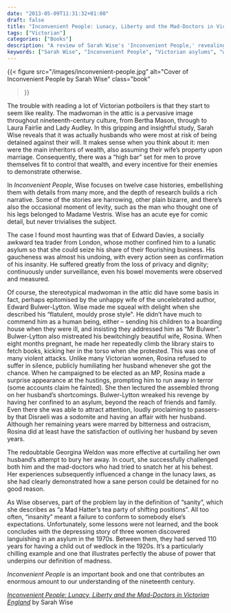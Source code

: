 ```yaml
---
date: "2013-05-09T11:31:32+01:00"
draft: false
title: "Inconvenient People: Lunacy, Liberty and the Mad-Doctors in Victorian England by Sarah Wise"
tags: ["Victorian"]
categories: ["Books"]
description: "A review of Sarah Wise's 'Inconvenient People,' revealing how Victorian men were more likely than women to be wrongfully confined in asylums. Discover shocking case studies including Rosina Bulwer-Lytton and how 'madness' was often used to silence inconvenient relatives."
keywords: ["Sarah Wise", "Inconvenient People", "Victorian asylums", "wrongful confinement", "lunacy laws", "Rosina Bulwer-Lytton", "mental health history", "Victorian justice"]
---
```


{{< figure
  src="/images/inconvenient-people.jpg"
  alt="Cover of Inconvenient People by Sarah Wise"
  class="book"
>}}

The trouble with reading a lot of Victorian potboilers is that they start to seem like reality. The madwoman in the attic is a pervasive image throughout nineteenth-century culture, from Bertha Mason, through to Laura Fairlie and Lady Audley. In this gripping and insightful study, Sarah Wise reveals that it was actually husbands who were most at risk of being detained against their will. It makes sense when you think about it: men were the main inheritors of wealth, also assuming their wife’s property upon marriage. Consequently, there was a “high bar” set for men to prove themselves fit to control that wealth, and every incentive for their enemies to demonstrate otherwise.

In _Inconvenient People_, Wise focuses on twelve case histories, embellishing them with details from many more, and the depth of research builds a rich narrative. Some of the stories are harrowing, other plain bizarre, and there’s also the occasional moment of levity, such as the man who thought one of his legs belonged to Madame Vestris. Wise has an acute eye for comic detail, but never trivialises the subject.

The case I found most haunting was that of Edward Davies, a socially awkward tea trader from London, whose mother confined him to a lunatic asylum so that she could seize his share of their flourishing business. His gaucheness was almost his undoing, with every action seen as confirmation of his insanity. He suffered greatly from the loss of privacy and dignity; continuously under surveillance, even his bowel movements were observed and measured.

Of course, the stereotypical madwoman in the attic did have some basis in fact, perhaps epitomised by the unhappy wife of the uncelebrated author, Edward Bulwer-Lytton. Wise made me squeal with delight when she described his “flatulent, mouldy prose style". He didn’t have much to commend him as a human being, either – sending his children to a boarding house when they were ill, and insisting they addressed him as “Mr Bulwer”. Bulwer-Lytton also mistreated his bewitchingly beautiful wife, Rosina. When eight months pregnant, he made her repeatedly climb the library stairs to fetch books, kicking her in the torso when she protested. This was one of many violent attacks. Unlike many Victorian women, Rosina refused to suffer in silence, publicly humiliating her husband whenever she got the chance. When he campaigned to be elected as an MP, Rosina made a surprise appearance at the hustings, prompting him to run away in terror (some accounts claim he fainted). She then lectured the assembled throng on her husband’s shortcomings. Bulwer-Lytton wreaked his revenge by having her confined to an asylum, beyond the reach of friends and family. Even there she was able to attract attention, loudly proclaiming to passers-by that Disraeli was a sodomite and having an affair with her husband. Although her remaining years were marred by bitterness and ostracism, Rosina did at least have the satisfaction of outliving her husband by seven years.

The redoubtable Georgina Weldon was more effective at curtailing her own husband’s attempt to bury her away. In court, she successfully challenged both him and the mad-doctors who had tried to snatch her at his behest. Her experiences subsequently influenced a change in the lunacy laws, as she had clearly demonstrated how a sane person could be detained for no good reason.

As Wise observes, part of the problem lay in the definition of “sanity”, which she describes as “a Mad Hatter’s tea party of shifting positions”. All too often, “insanity” meant a failure to conform to somebody else’s expectations. Unfortunately, some lessons were not learned, and the book concludes with the depressing story of three women discovered languishing in an asylum in the 1970s. Between them, they had served 110 years for having a child out of wedlock in the 1920s. It’s a particularly chilling example and one that illustrates perfectly the abuse of power that underpins our definition of madness.

_Inconvenient People_ is an important book and one that contributes an enormous amount to our understanding of the nineteenth century.

[_Inconvenient People: Lunacy, Liberty and the Mad-Doctors in Victorian England_](https://uk.bookshop.org/a/2760/9780099541868) by Sarah Wise